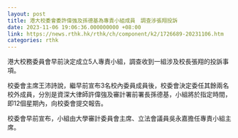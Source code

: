 ```yaml
---
layout: post
title: 港大校委會委許偉強及孫德基為專責小組成員　調查涉張翔投訴
date: 2023-11-06 19:06:36.000000000 +08:00
link: https://news.rthk.hk/rthk/ch/component/k2/1726689-20231106.htm
categories: rthk
---
```


港大校務委員會早前決定成立5人專責小組，調查收到一組涉及校長張翔的投訴事項。

校委會主席王沛詩說，繼早前宣布3名校內委員成員後，校委會決定委任其餘兩名校外成員，分別是資深大律師許偉強及審計署前署長孫德基，小組將於指定時間，即12個星期內，向校委會提交報告。

校委會早前宣布，小組由大學審計委員會主席、立法會議員吳永嘉擔任專責小組主席。

